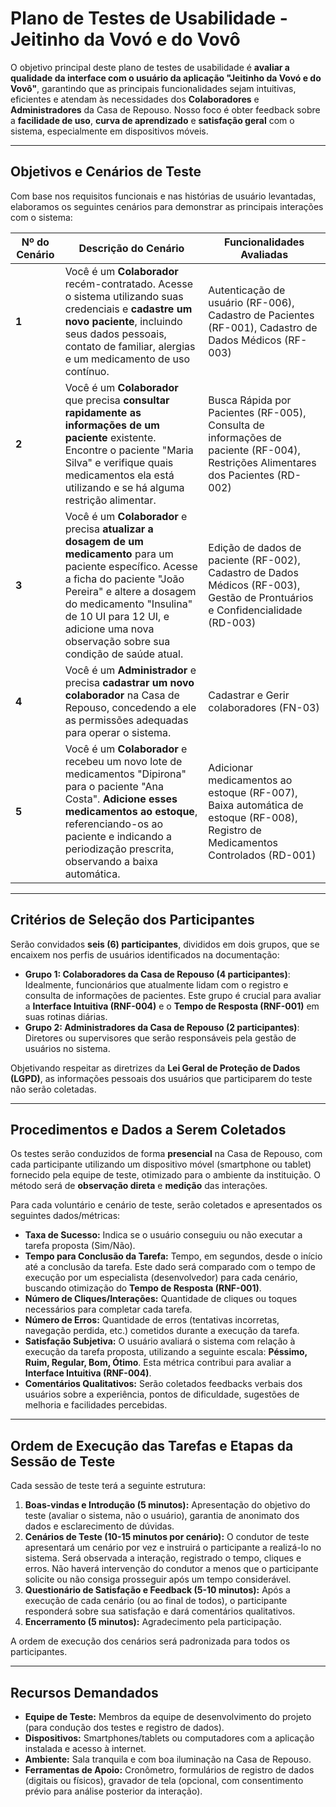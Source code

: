 # Plano de Testes de Usabilidade - Jeitinho da Vovó e do Vovô

O objetivo principal deste plano de testes de usabilidade é **avaliar a qualidade da interface com o usuário da aplicação "Jeitinho da Vovó e do Vovô"**, garantindo que as principais funcionalidades sejam intuitivas, eficientes e atendam às necessidades dos **Colaboradores** e **Administradores** da Casa de Repouso. Nosso foco é obter feedback sobre a **facilidade de uso**, **curva de aprendizado** e **satisfação geral** com o sistema, especialmente em dispositivos móveis.

---

## Objetivos e Cenários de Teste

Com base nos requisitos funcionais e nas histórias de usuário levantadas, elaboramos os seguintes cenários para demonstrar as principais interações com o sistema:

| Nº do Cenário | Descrição do Cenário | Funcionalidades Avaliadas |
|---|---|---|
| **1** | Você é um **Colaborador** recém-contratado. Acesse o sistema utilizando suas credenciais e **cadastre um novo paciente**, incluindo seus dados pessoais, contato de familiar, alergias e um medicamento de uso contínuo. | Autenticação de usuário (RF-006), Cadastro de Pacientes (RF-001), Cadastro de Dados Médicos (RF-003) |
| **2** | Você é um **Colaborador** que precisa **consultar rapidamente as informações de um paciente** existente. Encontre o paciente "Maria Silva" e verifique quais medicamentos ela está utilizando e se há alguma restrição alimentar. | Busca Rápida por Pacientes (RF-005), Consulta de informações de paciente (RF-004), Restrições Alimentares dos Pacientes (RD-002) |
| **3** | Você é um **Colaborador** e precisa **atualizar a dosagem de um medicamento** para um paciente específico. Acesse a ficha do paciente "João Pereira" e altere a dosagem do medicamento "Insulina" de 10 UI para 12 UI, e adicione uma nova observação sobre sua condição de saúde atual. | Edição de dados de paciente (RF-002), Cadastro de Dados Médicos (RF-003), Gestão de Prontuários e Confidencialidade (RD-003) |
| **4** | Você é um **Administrador** e precisa **cadastrar um novo colaborador** na Casa de Repouso, concedendo a ele as permissões adequadas para operar o sistema. | Cadastrar e Gerir colaboradores (FN-03) |
| **5** | Você é um **Colaborador** e recebeu um novo lote de medicamentos "Dipirona" para o paciente "Ana Costa". **Adicione esses medicamentos ao estoque**, referenciando-os ao paciente e indicando a periodização prescrita, observando a baixa automática. | Adicionar medicamentos ao estoque (RF-007), Baixa automática de estoque (RF-008), Registro de Medicamentos Controlados (RD-001) |

---

## Critérios de Seleção dos Participantes

Serão convidados **seis (6) participantes**, divididos em dois grupos, que se encaixem nos perfis de usuários identificados na documentação:

* **Grupo 1: Colaboradores da Casa de Repouso (4 participantes)**: Idealmente, funcionários que atualmente lidam com o registro e consulta de informações de pacientes. Este grupo é crucial para avaliar a **Interface Intuitiva (RNF-004)** e o **Tempo de Resposta (RNF-001)** em suas rotinas diárias.
* **Grupo 2: Administradores da Casa de Repouso (2 participantes)**: Diretores ou supervisores que serão responsáveis pela gestão de usuários no sistema.

Objetivando respeitar as diretrizes da **Lei Geral de Proteção de Dados (LGPD)**, as informações pessoais dos usuários que participarem do teste não serão coletadas.

---

## Procedimentos e Dados a Serem Coletados

Os testes serão conduzidos de forma **presencial** na Casa de Repouso, com cada participante utilizando um dispositivo móvel (smartphone ou tablet) fornecido pela equipe de teste, otimizado para o ambiente da instituição. O método será de **observação direta** e **medição** das interações.

Para cada voluntário e cenário de teste, serão coletados e apresentados os seguintes dados/métricas:

* **Taxa de Sucesso:** Indica se o usuário conseguiu ou não executar a tarefa proposta (Sim/Não).
* **Tempo para Conclusão da Tarefa:** Tempo, em segundos, desde o início até a conclusão da tarefa. Este dado será comparado com o tempo de execução por um especialista (desenvolvedor) para cada cenário, buscando otimização do **Tempo de Resposta (RNF-001)**.
* **Número de Cliques/Interações:** Quantidade de cliques ou toques necessários para completar cada tarefa.
* **Número de Erros:** Quantidade de erros (tentativas incorretas, navegação perdida, etc.) cometidos durante a execução da tarefa.
* **Satisfação Subjetiva:** O usuário avaliará o sistema com relação à execução da tarefa proposta, utilizando a seguinte escala: **Péssimo, Ruim, Regular, Bom, Ótimo**. Esta métrica contribui para avaliar a **Interface Intuitiva (RNF-004)**.
* **Comentários Qualitativos:** Serão coletados feedbacks verbais dos usuários sobre a experiência, pontos de dificuldade, sugestões de melhoria e facilidades percebidas.

---

## Ordem de Execução das Tarefas e Etapas da Sessão de Teste

Cada sessão de teste terá a seguinte estrutura:

1.  **Boas-vindas e Introdução (5 minutos):** Apresentação do objetivo do teste (avaliar o sistema, não o usuário), garantia de anonimato dos dados e esclarecimento de dúvidas.
2.  **Cenários de Teste (10-15 minutos por cenário):** O condutor de teste apresentará um cenário por vez e instruirá o participante a realizá-lo no sistema. Será observada a interação, registrado o tempo, cliques e erros. Não haverá intervenção do condutor a menos que o participante solicite ou não consiga prosseguir após um tempo considerável.
3.  **Questionário de Satisfação e Feedback (5-10 minutos):** Após a execução de cada cenário (ou ao final de todos), o participante responderá sobre sua satisfação e dará comentários qualitativos.
4.  **Encerramento (5 minutos):** Agradecimento pela participação.

A ordem de execução dos cenários será padronizada para todos os participantes.

---

## Recursos Demandados

* **Equipe de Teste:** Membros da equipe de desenvolvimento do projeto (para condução dos testes e registro de dados).
* **Dispositivos:** Smartphones/tablets ou computadores com a aplicação instalada e acesso à internet.
* **Ambiente:** Sala tranquila e com boa iluminação na Casa de Repouso.
* **Ferramentas de Apoio:** Cronômetro, formulários de registro de dados (digitais ou físicos), gravador de tela (opcional, com consentimento prévio para análise posterior da interação).
